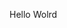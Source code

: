 Hello Wolrd












































































































































































































































































































































































































































































































































































































































































































































































































































































































































































































































































































































































































































































































































































































































































































































































































































































































































































































































































































































































































































































































































































































































































































































































































































































































































































































































